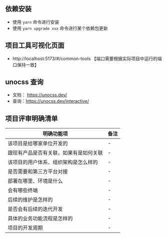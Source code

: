 ## 依赖安装

-   使用 `yarn` 命令进行安装
-   使用 `yarn upgrade xxx` 命令进行某个依赖包更新

## 项目工具可视化页面

-   http://localhost:5173/#/common-tools 【端口需要根据实际项目中运行的端口保持一致】

## unocss 查询

-   文档： https://unocss.dev/
-   查询：https://unocss.dev/interactive/

## 项目评审明确清单

| 明确功能项                             | 备注 |
| -------------------------------------- | ---- |
| 该项目是给哪家单位开发的               | -    |
| 跟现有产品是否有关联，如果有是如何关联 | -    |
| 该项目的用户体系、组织架构是怎么样的   | -    |
| 是否需要和第三方平台对接               | -    |
| 部署在哪里、环境是什么                 | -    |
| 会有哪些终端                           | -    |
| 后续的维护是怎样的                     | -    |
| 是否会有后续的迭代开发                 | -    |
| 具体的业务功能流程是怎样的             | -    |
| 项目的开发周期                         | -    |

